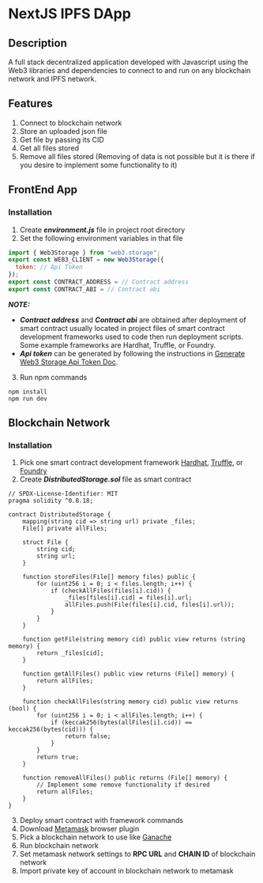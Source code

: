 # NextJS IPFS DApp 
## Description
A full stack decentralized application developed with Javascript using the Web3 libraries and dependencies to connect to and run on any blockchain network and IPFS network. 

## Features
1. Connect to blockchain network
2. Store an uploaded json file
3. Get file by passing its CID
4. Get all files stored
5. Remove all files stored (Removing of data is not possible but it is there if you desire to implement some functionality to it)

## FrontEnd App
### Installation
1. Create **_environment.js_** file in project root directory
2. Set the following environment variables in that file
```js
import { Web3Storage } from "web3.storage";
export const WEB3_CLIENT = new Web3Storage({
  token: // Api Token
});
export const CONTRACT_ADDRESS = // Contract address
export const CONTRACT_ABI = // Contract abi
```
**_NOTE:_** 
- **_Contract address_** and **_Contract abi_** are obtained after deployment of smart contract usually located in project files of smart contract development frameworks used to code then run deployment scripts. Some example frameworks are Hardhat, Truffle, or Foundry.
- **_Api token_** can be generated by following the instructions in [Generate Web3 Storage Api Token Doc](https://web3.storage/docs/how-tos/generate-api-token/).

3. Run npm commands
```shell
npm install
npm run dev
``` 

## Blockchain Network
### Installation
1. Pick one smart contract development framework [Hardhat](https://hardhat.org/hardhat-runner/docs/getting-started#overview), [Truffle](https://trufflesuite.com/truffle/), or [Foundry](https://book.getfoundry.sh/)
2. Create **_DistributedStorage.sol_** file as smart contract
```solidity
// SPDX-License-Identifier: MIT
pragma solidity ^0.8.18;

contract DistributedStorage {
    mapping(string cid => string url) private _files;
    File[] private allFiles;

    struct File {
        string cid;
        string url;
    }

    function storeFiles(File[] memory files) public {
        for (uint256 i = 0; i < files.length; i++) {
            if (checkAllFiles(files[i].cid)) {
                _files[files[i].cid] = files[i].url;
                allFiles.push(File(files[i].cid, files[i].url));
            }
        }
    }

    function getFile(string memory cid) public view returns (string memory) {
        return _files[cid];
    }

    function getAllFiles() public view returns (File[] memory) {
        return allFiles;
    }

    function checkAllFiles(string memory cid) public view returns (bool) {
        for (uint256 i = 0; i < allFiles.length; i++) {
            if (keccak256(bytes(allFiles[i].cid)) == keccak256(bytes(cid))) {
                return false;
            }
        }
        return true;
    }

    function removeAllFiles() public returns (File[] memory) {
        // Implement some remove functionality if desired
        return allFiles;
    }
}
```
3. Deploy smart contract with framework commands
4. Download [Metamask](https://chrome.google.com/webstore/detail/metamask/nkbihfbeogaeaoehlefnkodbefgpgknn) browser plugin 
5. Pick a blockchain network to use like [Ganache](https://trufflesuite.com/ganache/)
6. Run blockchain network
7. Set metamask network settings to **RPC URL** and **CHAIN ID** of blockchain network
8. Import private key of account in blockchain network to metamask
